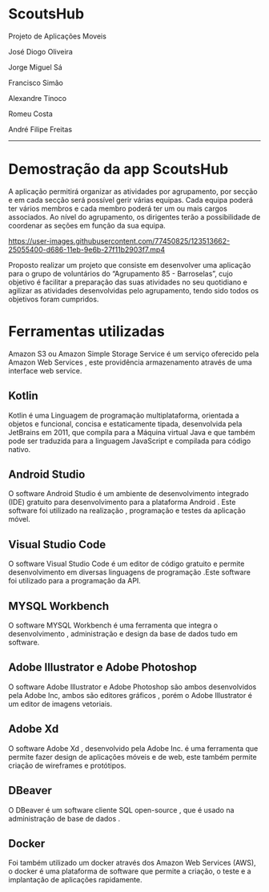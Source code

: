 # ScoutsHub

Projeto de Aplicações Moveis

José Diogo Oliveira

Jorge Miguel Sá

Francisco Simão

Alexandre Tinoco

Romeu Costa

André Filipe Freitas

_________________________________

# Demostração da app ScoutsHub

A aplicação permitirá organizar as atividades por agrupamento, por secção e em cada secção será possível gerir várias equipas. Cada equipa poderá ter vários membros e cada membro poderá ter um ou mais cargos associados. Ao nível do agrupamento, os dirigentes terão a possibilidade de coordenar as seções em função da sua equipa.

https://user-images.githubusercontent.com/77450825/123513662-25055400-d686-11eb-9e6b-27f11b2903f7.mp4


Proposto realizar um projeto que consiste em desenvolver uma aplicação para o grupo de voluntários do “Agrupamento 85 - Barroselas”, cujo objetivo é facilitar a preparação das suas atividades no seu quotidiano e agilizar as atividades desenvolvidas pelo agrupamento, tendo sido todos os objetivos foram cumpridos.

  # Ferramentas utilizadas
  Amazon S3 ou Amazon Simple Storage Service é um serviço oferecido pela Amazon Web Services , este providência  armazenamento através de uma interface web service.
  
  ## Kotlin
  Kotlin é uma Linguagem de programação multiplataforma, orientada a objetos e funcional, concisa e estaticamente tipada, desenvolvida pela JetBrains em 2011, que       compila para a Máquina virtual Java e que também pode ser traduzida para a linguagem JavaScript e compilada para código nativo.

  ## Android Studio
  O software Android Studio é um ambiente de desenvolvimento integrado (IDE) gratuito para desenvolvimento para a plataforma Android . Este software foi utilizado na realização , programação e testes da aplicação móvel.

  ## Visual Studio Code
  O software Visual Studio Code é um editor de código gratuito e permite desenvolvimento em diversas linguagens de programação .Este software foi utilizado para a programação da API. 

  ## MYSQL Workbench
  O software MYSQL Workbench é uma ferramenta que integra o desenvolvimento , administração e design da base de dados tudo em software.

  ## Adobe Illustrator e Adobe Photoshop
  O software Adobe Illustrator e Adobe Photoshop são ambos desenvolvidos pela Adobe Inc, ambos são editores gráficos , porém o Adobe Illustrator é um editor de imagens vetoriais.

  ## Adobe Xd
  O software Adobe Xd , desenvolvido pela Adobe Inc. é uma ferramenta que permite fazer design de aplicações móveis e de web, este também permite criação de wireframes e protótipos.

 ## DBeaver
  O DBeaver é um software cliente SQL open-source , que é usado na administração de base de dados .

 ## Docker
  Foi também utilizado um docker através dos Amazon Web Services (AWS), o docker é uma plataforma de software que permite a criação, o teste e a implantação de aplicações rapidamente.




